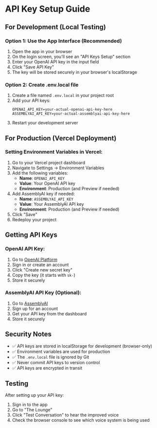 # API Key Setup Guide

## For Development (Local Testing)

### Option 1: Use the App Interface (Recommended)
1. Open the app in your browser
2. On the login screen, you'll see an "API Keys Setup" section
3. Enter your OpenAI API key in the input field
4. Click "Save API Key"
5. The key will be stored securely in your browser's localStorage

### Option 2: Create .env.local file
1. Create a file named `.env.local` in your project root
2. Add your API keys:
   ```
   OPENAI_API_KEY=your-actual-openai-api-key-here
   ASSEMBLYAI_API_KEY=your-actual-assemblyai-api-key-here
   ```
3. Restart your development server

## For Production (Vercel Deployment)

### Setting Environment Variables in Vercel:
1. Go to your Vercel project dashboard
2. Navigate to Settings → Environment Variables
3. Add the following variables:
   - **Name**: `OPENAI_API_KEY`
   - **Value**: Your OpenAI API key
   - **Environment**: Production (and Preview if needed)
4. Add AssemblyAI key if needed:
   - **Name**: `ASSEMBLYAI_API_KEY`
   - **Value**: Your AssemblyAI API key
   - **Environment**: Production (and Preview if needed)
5. Click "Save"
6. Redeploy your project

## Getting API Keys

### OpenAI API Key:
1. Go to [OpenAI Platform](https://platform.openai.com/api-keys)
2. Sign in or create an account
3. Click "Create new secret key"
4. Copy the key (it starts with `sk-`)
5. Store it securely

### AssemblyAI API Key (Optional):
1. Go to [AssemblyAI](https://www.assemblyai.com/)
2. Sign up for an account
3. Get your API key from the dashboard
4. Store it securely

## Security Notes

- ✅ API keys are stored in localStorage for development (browser-only)
- ✅ Environment variables are used for production
- ✅ The `.env.local` file is ignored by Git
- ✅ Never commit API keys to version control
- ✅ API keys are encrypted in transit

## Testing

After setting up your API key:
1. Sign in to the app
2. Go to "The Lounge"
3. Click "Test Conversation" to hear the improved voice
4. Check the browser console to see which voice system is being used 